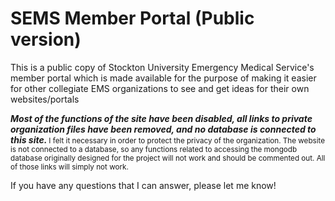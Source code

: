 # SEMS Member Portal (Public version)
This is a public copy of Stockton University Emergency Medical Service's member portal which is made available for the purpose of making it easier for other collegiate EMS organizations to see and get ideas for their own websites/portals

<em> <strong> Most of the functions of the site have been disabled, all links to private organization files have been removed, and no database is connected to this site. </strong> </em> <small>I felt it necessary in order to protect the privacy of the organization. The website is not connected to a database, so any functions related to accessing the mongodb database originally designed for the project will not work and should be commented out. All of those links will simply not work.</small>

If you have any questions that I can answer, please let me know!
